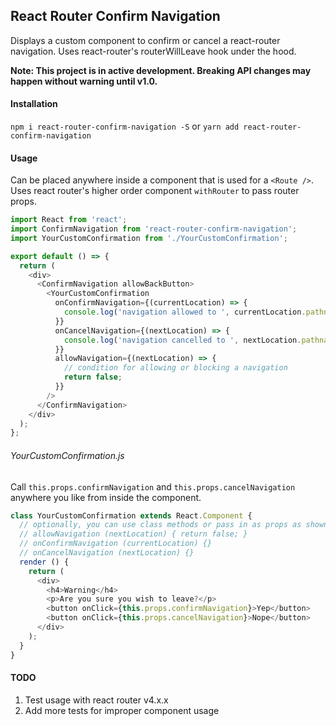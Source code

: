## React Router Confirm Navigation
Displays a custom component to confirm or cancel a react-router navigation. Uses react-router's routerWillLeave hook under the hood.

**Note: This project is in active development. Breaking API changes may happen without warning until v1.0.**

#### Installation
`npm i react-router-confirm-navigation -S`
or
`yarn add react-router-confirm-navigation`

#### Usage
Can be placed anywhere inside a component that is used for a `<Route />`. Uses react router's higher order component `withRouter` to pass router props.
```js
import React from 'react';
import ConfirmNavigation from 'react-router-confirm-navigation';
import YourCustomConfirmation from './YourCustomConfirmation';

export default () => {
  return (
    <div>
      <ConfirmNavigation allowBackButton>
        <YourCustomConfirmation
          onConfirmNavigation={(currentLocation) => {
            console.log('navigation allowed to ', currentLocation.pathname);
          }}
          onCancelNavigation={(nextLocation) => {
            console.log('navigation cancelled to ', nextLocation.pathname);
          }}
          allowNavigation={(nextLocation) => {
            // condition for allowing or blocking a navigation
            return false;
          }}
        />
      </ConfirmNavigation>
    </div>
  );
};
```
###### YourCustomConfirmation.js
Call `this.props.confirmNavigation` and `this.props.cancelNavigation` anywhere you like from inside the component.
```js
class YourCustomConfirmation extends React.Component {
  // optionally, you can use class methods or pass in as props as shown above
  // allowNavigation (nextLocation) { return false; }
  // onConfirmNavigation (currentLocation) {}
  // onCancelNavigation (nextLocation) {}
  render () {
    return (
      <div>
        <h4>Warning</h4>
        <p>Are you sure you wish to leave?</p>
        <button onClick={this.props.confirmNavigation}>Yep</button>
        <button onClick={this.props.cancelNavigation}>Nope</button>
      </div>
    );
  }
}
```
#### TODO
1. Test usage with react router v4.x.x
2. Add more tests for improper component usage
